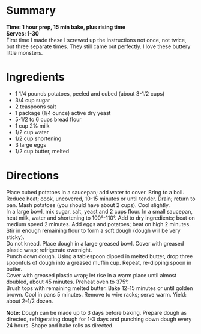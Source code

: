 # Summary
**Time: 1 hour prep, 15 min bake, plus rising time**  
**Serves: 1-30**  
First time I made these I screwed up the instructions not once, not twice, but three separate times. They still came out perfectly. I love these buttery little monsters.

# Ingredients
- 1 1/4 pounds potatoes, peeled and cubed (about 3-1/2 cups)
- 3/4 cup sugar
- 2 teaspoons salt
- 1 package (1/4 ounce) active dry yeast
- 5-1/2 to 6 cups bread flour
- 1 cup 2% milk
- 1/2 cup water
- 1/2 cup shortening
- 3 large eggs
- 1/2 cup butter, melted

# Directions
Place cubed potatoes in a saucepan; add water to cover. Bring to a boil. Reduce heat; cook, uncovered, 10-15 minutes or until tender. Drain; return to pan. Mash potatoes (you should have about 2 cups). Cool slightly.  
In a large bowl, mix sugar, salt, yeast and 2 cups flour. In a small saucepan, heat milk, water and shortening to 100°-110°. Add to dry ingredients; beat on medium speed 2 minutes. Add eggs and potatoes; beat on high 2 minutes. Stir in enough remaining flour to form a soft dough (dough will be very sticky).  
Do not knead. Place dough in a large greased bowl. Cover with greased plastic wrap; refrigerate overnight.  
Punch down dough. Using a tablespoon dipped in melted butter, drop three spoonfuls of dough into a greased muffin cup. Repeat, re-dipping spoon in butter.  
Cover with greased plastic wrap; let rise in a warm place until almost doubled, about 45 minutes. Preheat oven to 375°.  
Brush tops with remaining melted butter. Bake 12-15 minutes or until golden brown. Cool in pans 5 minutes. Remove to wire racks; serve warm. Yield: about 2-1/2 dozen.  

**Note:** Dough can be made up to 3 days before baking. Prepare dough as directed, refrigerating dough for 1-3 days and punching down dough every 24 hours. Shape and bake rolls as directed. 
